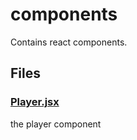 # components

Contains react components.
<!-- start generated readme -->

## Files  

### [Player.jsx](Player.jsx.md)  
the player component

<!-- end generated readme -->